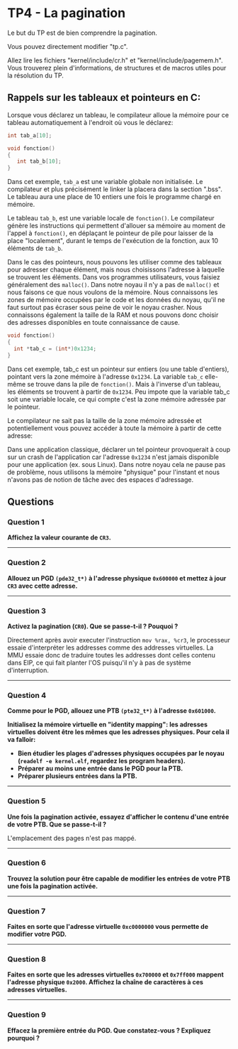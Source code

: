 # TP4 - La pagination

Le but du TP est de bien comprendre la pagination.

Vous pouvez directement modifier "tp.c".

Allez lire les fichiers "kernel/include/cr.h" et "kernel/include/pagemem.h". Vous trouverez plein d'informations, de structures et de macros utiles pour la résolution du TP.


## Rappels sur les tableaux et pointeurs en C:

Lorsque vous déclarez un tableau, le compilateur alloue la mémoire pour ce tableau automatiquement à l'endroit où vous le déclarez:

```c
int tab_a[10];

void fonction()
{
   int tab_b[10];
}
```

Dans cet exemple, `tab_a` est une variable globale non initialisée. Le compilateur et plus précisément le linker la placera dans la section ".bss". Le tableau aura une place de 10 entiers une fois le programme chargé en mémoire.

Le tableau `tab_b`, est une variable locale de `fonction()`. Le compilateur génère les instructions qui permettent d'allouer sa mémoire au moment de l'appel à `fonction()`, en déplaçant le pointeur de pile pour laisser de la place "localement", durant le temps de l'exécution de la fonction, aux 10 éléments de `tab_b`.

Dans le cas des pointeurs, nous pouvons les utiliser comme des tableaux pour adresser chaque élément, mais nous choisissons l'adresse à laquelle se trouvent les éléments. Dans vos programmes utilisateurs, vous faisiez généralement des `malloc()`. Dans notre noyau il n'y a pas de `malloc()` et nous faisons ce que nous voulons de la mémoire. Nous connaissons les zones de mémoire occupées par le code et les données du noyau, qu'il ne faut surtout pas écraser sous peine de voir le noyau crasher. Nous connaissons également la taille de la RAM et nous pouvons donc choisir des adresses disponibles en toute connaissance de cause.

```c
void fonction()
{
  int *tab_c = (int*)0x1234;
}
```

Dans cet exemple, tab_c est un pointeur sur entiers (ou une table d'entiers), pointant vers la zone mémoire à l'adresse `0x1234`. La variable `tab_c` elle-même se trouve dans la pile de `fonction()`. Mais à l'inverse d'un tableau, les éléments se trouvent à partir de `0x1234`. Peu impote que la variable tab_c soit une variable locale, ce qui compte c'est la zone mémoire adressée par le pointeur.

Le compilateur ne sait pas la taille de la zone mémoire adressée et potentiellement vous pouvez accéder à toute la mémoire à partir de cette adresse:

Dans une application classique, déclarer un tel pointeur provoquerait à coup sur un crash de l'application car l'adresse `0x1234` n'est jamais disponible pour une application (ex. sous Linux). Dans notre noyau cela ne pause pas de problème, nous utilisons la mémoire "physique" pour l'instant et nous n'avons pas de notion de tâche avec des espaces
d'adressage.


## Questions

### Question 1

**Affichez la valeur courante de `CR3`.**

---

### Question 2

**Allouez un PGD `(pde32_t*)` à l'adresse physique `0x600000` et mettez à jour `CR3` avec cette adresse.**

---

### Question 3

**Activez la pagination (`CR0`). Que se passe-t-il ? Pouquoi ?**

Directement après avoir executer l'instruction `mov %rax, %cr3`, le processeur
essaie d'interpréter les addresses comme des addresses virtuelles. La MMU essaie
donc de traduire toutes les addresses dont celles contenu dans EIP, ce qui fait
planter l'OS puisqu'il n'y à pas de système d'interruption.

---

### Question 4

**Comme pour le PGD, allouez une PTB `(pte32_t*)` à l'adresse `0x601000`.**

**Initialisez la mémoire virtuelle en "identity mapping": les adresses virtuelles doivent être les mêmes que les adresses physiques. Pour cela il va falloir:**

 - **Bien étudier les plages d'adresses physiques occupées par le noyau (`readelf -e kernel.elf`, regardez les program headers).**
 - **Préparer au moins une entrée dans le PGD pour la PTB.**
 - **Préparer plusieurs entrées dans la PTB.**

---

### Question 5

**Une fois la pagination activée, essayez d'afficher le contenu d'une entrée de votre PTB. Que se passe-t-il ?**

L'emplacement des pages n'est pas mappé.

---

### Question 6

**Trouvez la solution pour être capable de modifier les entrées de votre PTB une fois la pagination activée.**

---

### Question 7

**Faites en sorte que l'adresse virtuelle `0xc0000000` vous permette de modifier votre PGD.**

---

### Question 8

**Faites en sorte que les adresses virtuelles `0x700000` et `0x7ff000` mappent l'adresse physique `0x2000`. Affichez la chaîne de caractères à ces adresses virtuelles.**

---

### Question 9

**Effacez la première entrée du PGD. Que constatez-vous ? Expliquez pourquoi ?**
